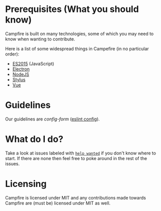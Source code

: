 # Prerequisites (What you should know)
Campfire is built on many technologies, some of which you may need to know when wanting to contribute.

Here is a list of some widespread things in Campefire (in no particular order):
 - [ES2015](https://babeljs.io/docs/learn-es2015/) (JavaScript)
 - [Electron](http://electron.atom.io/)
 - [NodeJS](http://nodejs.org/)
 - [Stylus](http://stylus-lang.com/)
 - [Vue](http://vuejs.org/)

# Guidelines
Our guidelines are _config-form_ ([eslint config](.eslintrc.json)).  

# What do I do?
Take a look at issues labeled with [`help wanted`](https://github.com/jamen/campfire/issues?q=is%3Aopen+is%3Aissue+label%3A%22help+wanted%22) if you don't know where to start.  If there are none then feel free to poke around in the rest of the issues.

# Licensing
Campfire is licensed under MIT and any contributions made towards Campfire are (must be) licensed under MIT as well.
